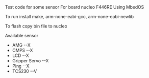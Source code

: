 Test code for some sensor
For board nucleo F446RE
Using MbedOS

To run install
make, arm-none-eabi-gcc, arm-none-eabi-newlib

To flash copy bin file to nucleo

Available sensor
- AMG              --X
- CMPS             --X
- LCD              --X
- Gripper Servo    --X
- Ping             --X
- TCS230           --V